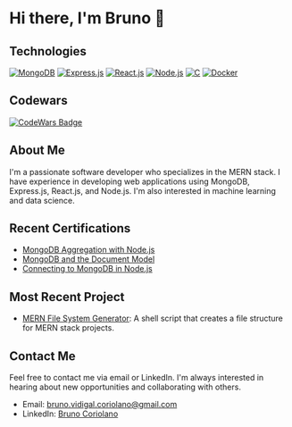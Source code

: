 # Hi there, I'm Bruno 👋

## Technologies

[![MongoDB](https://img.shields.io/badge/-MongoDB-green?style=for-the-badge&logo=mongodb&logoColor=white)](https://www.mongodb.com/)
[![Express.js](https://img.shields.io/badge/-Express.js-black?style=for-the-badge&logo=express&logoColor=white)](https://expressjs.com/)
[![React.js](https://img.shields.io/badge/-React.js-blue?style=for-the-badge&logo=react&logoColor=white)](https://reactjs.org/)
[![Node.js](https://img.shields.io/badge/-Node.js-green?style=for-the-badge&logo=node.js&logoColor=white)](https://nodejs.org/)
[![C](https://img.shields.io/badge/-C-A8B9CC?style=for-the-badge&logo=c&logoColor=white)](https://en.wikipedia.org/wiki/C_(programming_language))
[![Docker](https://img.shields.io/badge/-Docker-2496ED?style=for-the-badge&logo=docker&logoColor=white)](https://www.docker.com/)

## Codewars

[![CodeWars Badge](https://www.codewars.com/users/brunovmc/badges/large)](https://www.codewars.com/users/brunovmc)

## About Me

I'm a passionate software developer who specializes in the MERN stack. I have experience in developing web applications using MongoDB, Express.js, React.js, and Node.js. I'm also interested in machine learning and data science.

## Recent Certifications

- [MongoDB Aggregation with Node.js](https://ti-user-certificates.s3.amazonaws.com/ae62dcd7-abdc-4e90-a570-83eccba49043/940d74f3-fdd2-4587-b25f-f306f02f252f-bruno-vidigal-e933c81e-9c3f-411b-b194-6490f5fab0e6-certificate.pdf)
- [MongoDB and the Document Model](https://ti-user-certificates.s3.amazonaws.com/ae62dcd7-abdc-4e90-a570-83eccba49043/940d74f3-fdd2-4587-b25f-f306f02f252f-bruno-vidigal-16d8702a-8989-4410-a478-a399d1cded14-certificate.pdf)
- [Connecting to MongoDB in Node.js](https://ti-user-certificates.s3.amazonaws.com/ae62dcd7-abdc-4e90-a570-83eccba49043/940d74f3-fdd2-4587-b25f-f306f02f252f-bruno-vidigal-e0c4e13a-9ef5-4e73-88c0-4c6564b880df-certificate.pdf)

## Most Recent Project

- [MERN File System Generator](https://github.com/brunovmc/MERNFSGenerator): A shell script that creates a file structure for MERN stack projects.

## Contact Me

Feel free to contact me via email or LinkedIn. I'm always interested in hearing about new opportunities and collaborating with others.

- Email: [bruno.vidigal.coriolano@gmail.com](mailto:bruno.vidigal.coriolano@gmail.com)
- LinkedIn: [Bruno Coriolano](https://www.linkedin.com/in/brunocoriolano/)
